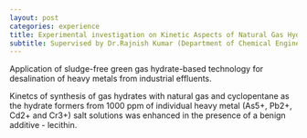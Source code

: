 ```yaml
---
layout: post
categories: experience
title: Experimental investigation on Kinetic Aspects of Natural Gas Hydrates for Heavy Metal Salt Desalination
subtitle: Supervised by Dr.Rajnish Kumar (Department of Chemical Engineering, IITM) 
---
```


Application of sludge-free green gas hydrate-based technology for desalination of heavy metals from industrial effluents.  

Kinetcs of synthesis of gas hydrates with natural gas and cyclopentane as the hydrate formers from 1000 ppm of individual heavy metal (As5+, Pb2+, Cd2+ and Cr3+) salt solutions  was enhanced in the presence of a benign additive - lecithin.
 
